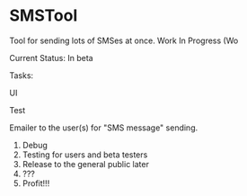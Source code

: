 # SMSTool
Tool for sending lots of SMSes at once. Work In Progress (Wo

Current Status: In beta 

Tasks: <p/>
UI <p/>
Test <p/>
Emailer to the user(s) for "SMS message" sending.

1. Debug
2. Testing for users and beta testers
3. Release to the general public later
4. ???
5. Profit!!!


